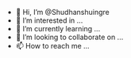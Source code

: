 - 👋 Hi, I’m @Shudhanshuingre
- 👀 I’m interested in ...
- 🌱 I’m currently learning ...
- 💞️ I’m looking to collaborate on ...
- 📫 How to reach me ...

<!---
Shudhanshuingre/Shudhanshuingre is a ✨ special ✨ repository because its `README.md` (this file) appears on your GitHub profile.
You can click the Preview link to take a look at your changes.
--->
